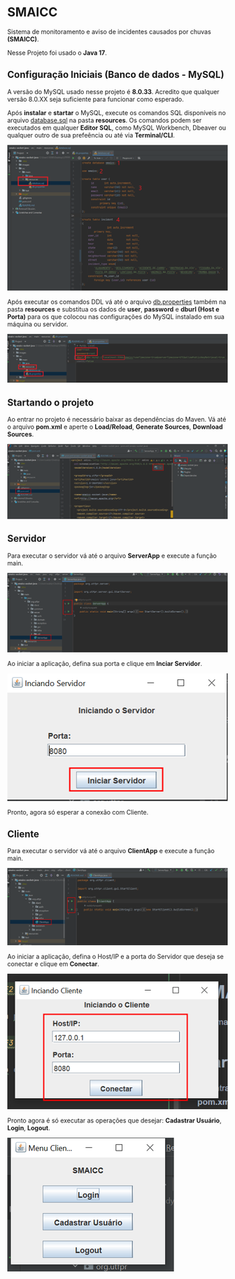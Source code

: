# SMAICC

Sistema de monitoramento e aviso de incidentes causados por chuvas **(SMAICC)**.

Nesse Projeto foi usado o **Java 17**.

## Configuração Iniciais (Banco de dados - MySQL)

A versão do MySQL usado nesse projeto é **8.0.33**. Acredito que qualquer versão 8.0.XX seja suficiente para funcionar como esperado.

Após **instalar** e **startar** o MySQL, execute os comandos SQL disponíveis no arquivo [database.sql](src/main/resources/database.sql) na pasta **resources**. Os comandos podem ser executados em qualquer **Editor SQL**, como MySQL Workbench, Dbeaver ou qualquer outro de sua prefeência ou até via **Terminal/CLI**.

![1.png](images/1.png)

Após executar os comandos DDL vá até o arquivo [db.properties](src/main/resources/db.properties) também na pasta **resources** e substitua os dados de **user**, **password** e **dburl (Host e Porta)** para os que colocou nas configurações do MySQL instalado em sua máquina ou servidor.  

![2.png](images/2.png)

## Startando o projeto

Ao entrar no projeto é necessário baixar as dependências do Maven. Vá até o arquivo **pom.xml** e aperte o **Load/Reload**, **Generate Sources**, **Download Sources**.

![3.png](images/3.png)


## Servidor

Para executar o servidor vá até o arquivo **ServerApp** e execute a função main.

![4.png](images/4.png)

Ao iniciar a aplicação, defina sua porta e clique em **Inciar Servidor**.   

![5.png](images/5.png)

Pronto, agora só esperar a conexão com Cliente.

## Cliente

Para executar o servidor vá até o arquivo **ClientApp** e execute a função main.

![6.png](images/6.png)

Ao iniciar a aplicação, defina o Host/IP e a porta do Servidor que deseja se conectar e clique em **Conectar**.

![7.png](images/7.png)

Pronto agora é só executar as operações que desejar: **Cadastrar Usuário**, **Login**, **Logout**.

![8.png](images/8.png)